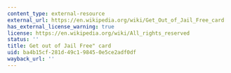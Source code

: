 ```yaml
---
content_type: external-resource
external_url: https://en.wikipedia.org/wiki/Get_Out_of_Jail_Free_card
has_external_license_warning: true
license: https://en.wikipedia.org/wiki/All_rights_reserved
status: ''
title: Get out of Jail Free" card
uid: ba4b15cf-281d-49c1-9845-0e5ce2adf0df
wayback_url: ''
---
```

